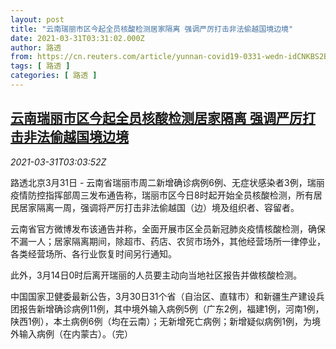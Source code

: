 ```yaml
---
layout: post
title: "云南瑞丽市区今起全员核酸检测居家隔离 强调严厉打击非法偷越国境边境"
date: 2021-03-31T03:31:02.000Z
author: 路透
from: https://cn.reuters.com/article/yunnan-covid19-0331-wedn-idCNKBS2BN0AY
tags: [ 路透 ]
categories: [ 路透 ]
---
```

<!--1617161462000-->
[云南瑞丽市区今起全员核酸检测居家隔离 强调严厉打击非法偷越国境边境](https://cn.reuters.com/article/yunnan-covid19-0331-wedn-idCNKBS2BN0AY)
------

<div>
<div><i>2021-03-31T03:03:52Z</i></div><p>路透北京3月31日 - 云南省瑞丽市周二新增确诊病例6例、无症状感染者3例，瑞丽疫情防控指挥部周三发布通告称，瑞丽市区今日8时起开始全员核酸检测，所有居民居家隔离一周，强调将严厉打击非法偷越国（边）境及组织者、容留者。</p><p>云南省官方微博发布该通告并称，全面开展市区全员新冠肺炎疫情核酸检测，确保不漏一人；居家隔离期间，除超市、药店、农贸市场外，其他经营场所一律停业，各类经营场所、各行业恢复时间另行通知。</p><p>此外，3月14日0时后离开瑞丽的人员要主动向当地社区报告并做核酸检测。</p><p>中国国家卫健委最新公告，3月30日31个省（自治区、直辖市）和新疆生产建设兵团报告新增确诊病例11例，其中境外输入病例5例（广东2例，福建1例，河南1例，陕西1例），本土病例6例（均在云南）；无新增死亡病例；新增疑似病例1例，为境外输入病例（在内蒙古）。（完）</p>
</div>
